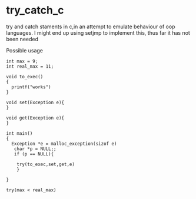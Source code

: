 # try_catch_c
try and catch staments in c,in an attempt to emulate behaviour of oop languages. I might end up using setjmp to implement this, thus far it has not been needed

Possible usage

```
int max = 9;
int real_max = 11;

void to_exec()
{
  printf("works")
}

void set(Exception e){
}

void get(Exception e){
}

int main()
{
  Exception *e = malloc_exception(sizof e)
   char *p = NULL;;
   if (p == NULL){

    try(to_exec,set,get,e)
    }
   
}

try(max < real_max)

```
